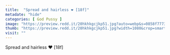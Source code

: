 ```yaml
---
title:  "Spread and hairless ❤️ [18f]"
metadate: "hide"
categories: [ God Pussy ]
image: "https://preview.redd.it/20hkhkgcjkp51.jpg?auto=webp&s=0858f777305157793ac056bb9b68a6ef20f41ab6"
thumb: "https://preview.redd.it/20hkhkgcjkp51.jpg?width=1080&crop=smart&auto=webp&s=880b318c54c145c486728beee77a185eb0527935"
visit: ""
---
```

Spread and hairless ❤️ [18f]
